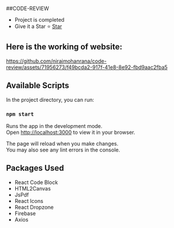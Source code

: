 ##CODE-REVIEW

- Project is completed
- Give it a Star ⭐
<a class="github-button" href="https://github.com/nirajmohanrana/code-review" data-color-scheme="no-preference: dark; light: light; dark: dark;" data-icon="octicon-star" data-show-count="true" aria-label="Star nirajmohanrana/code-review on GitHub">Star</a>

## Here is the working of website:
https://github.com/nirajmohanrana/code-review/assets/71956273/f49bcda2-917f-41e8-8e92-fbd9aac2fba5

## Available Scripts

In the project directory, you can run:

### `npm start`

Runs the app in the development mode.\
Open [http://localhost:3000](http://localhost:3000) to view it in your browser.

The page will reload when you make changes.\
You may also see any lint errors in the console.

## Packages Used
- React Code Block
- HTML2Canvas
- JsPdf
- React Icons
- React Dropzone
- Firebase
- Axios
